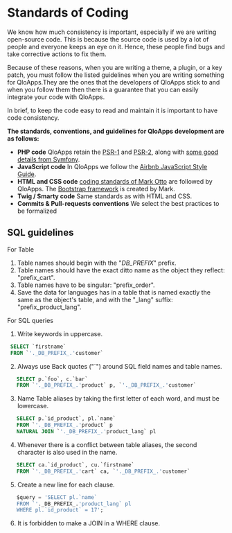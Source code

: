 # Standards of Coding

We know how much consistency is important, especially if we are writing open-source code. This is because the source code is used by a lot of people and everyone keeps an eye on it. Hence, these people find bugs and take corrective actions to fix them.

Because of these reasons, when you are writing a theme, a plugin, or a key patch, you must follow the listed guidelines when you are writing something for QloApps.They are the ones that the developers of QloApps stick to and when you follow them then there is a guarantee that you can easily integrate your code with QloApps.

In brief, to keep the code easy to read and maintain it is important to have code consistency.


**The standards, conventions, and guidelines for QloApps development are as follows:**

- **PHP code**
 QloApps retain the [PSR-1](https://www.php-fig.org/psr/psr-1/) and [PSR-2](https://www.php-fig.org/psr/psr-2/), along with [some good details from Symfony](https://symfony.com/doc/current/contributing/code/standards.html).
- **JavaScript code**
 In QloApps we follow the [Airbnb JavaScript Style Guide](https://github.com/airbnb/javascript).
- **HTML and CSS code**
 [coding standards of Mark Otto](https://codeguide.co/) are followed by QloApps. The [Bootstrap framework](https://getbootstrap.com/) is created by Mark.
- **Twig / Smarty code**
 Same standards as with HTML and CSS.
- **Commits & Pull-requests conventions**
 We select the best practices to be formalized

## SQL guidelines

For Table
 1. Table names should begin with the "_DB_PREFIX_" prefix.
 2. Table names should have the exact ditto name as the object they reflect: "prefix_cart".
 3. Table names have to be singular: "prefix_order".
 4. Save the data for languages has in a table that is named exactly the same as the object's table, and with the "_lang" suffix: "prefix_product_lang".

For SQL queries
 1. Write keywords in uppercase.
 ```SQL
  SELECT `firstname`
  FROM `'._DB_PREFIX_.'customer`
  ```
 2. Always use Back quotes ("`") around SQL field names and table names.
 ```SQL
    SELECT p.`foo`, c.`bar`
    FROM `'._DB_PREFIX_.'product` p, `'._DB_PREFIX_.'customer`  
 ```
 3. Name Table aliases by taking the first letter of each word, and must be lowercase.
 ```SQL
    SELECT p.`id_product`, pl.`name`
    FROM `'._DB_PREFIX_.'product` p
    NATURAL JOIN `'._DB_PREFIX_.'product_lang` pl
 ```
 4. Whenever there is a conflict between table aliases, the second character is also used in the name.
 ```SQL
    SELECT ca.`id_product`, cu.`firstname`
    FROM `'._DB_PREFIX_.'cart` ca, `'._DB_PREFIX_.'customer`
 ```   
 5. Create a new line for each clause.
 ```SQL
    $query = 'SELECT pl.`name`
    FROM `'._DB_PREFIX_.'product_lang` pl
    WHERE pl.`id_product` = 17';
 ```   
 6. It is forbidden to make a JOIN in a WHERE clause.
